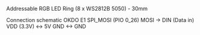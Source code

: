 Addressable RGB LED Ring (8 x WS2812B 5050) - 30mm

Connection schematic
OKDO E1 SPI_MOSI (PIO 0_26) MOSI -> DIN (Data in)
VDD (3.3V) <-> 5V
GND <-> GND
